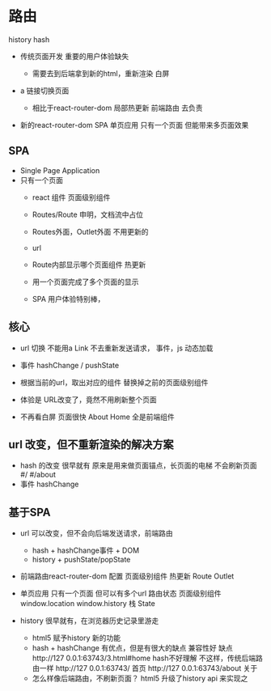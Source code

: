 # 路由

history
hash

- 传统页面开发
  重要的用户体验缺失
  - 需要去到后端拿到新的html，重新渲染
     白屏
- a 链接切换页面
  - 相比于react-router-dom 局部热更新
  前端路由 去负责

- 新的react-router-dom SPA 单页应用
   只有一个页面 但能带来多页面效果

## SPA
- Single Page Application
- 只有一个页面
  - react 组件
     页面级别组件
  - Routes/Route 申明，文档流中占位
  - Routes外面，Outlet外面 不用更新的
  - url
  - Route内部显示哪个页面组件
     热更新

  - 用一个页面完成了多个页面的显示
  - SPA 用户体验特别棒，

## 核心
- url 切换
    不能用a
    Link
    不去重新发送请求，
    事件，js 动态加载
    
- 事件 hashChange / pushState
- 根据当前的url，取出对应的组件
    替换掉之前的页面级别组件
- 体验是
   URL改变了，竟然不用刷新整个页面
- 不再看白屏
    页面很快
    About
    Home 全是前端组件

## url 改变，但不重新渲染的解决方案
- hash 的改变 很早就有
   原来是用来做页面锚点，长页面的电梯
   不会刷新页面
   #/
   #/about
- 事件
    hashChange

## 基于SPA
- url 可以改变，但不会向后端发送请求，前端路由
  - hash + hashChange事件 + DOM
  - history + pushState/popState
- 前端路由react-router-dom 配置 页面级别组件
   热更新 Route
   Outlet
- 单页应用
    只有一个页面 但可以有多个url 路由状态
    页面级别组件
    window.location window.history
    栈
    State

- history 
    很早就有，在浏览器历史记录里游走
    - html5 赋予history 新的功能
    - hash + hashChange 有优点，但是有很大的缺点
       兼容性好
       缺点 http://127 0.0.1:63743/3.html#home 
       hash不好理解
       不这样，传统后端路由一样
       http://127 0.0.1:63743/ 首页
       http://127 0.0.1:63743/about 关于
    - 怎么样像后端路由，不刷新页面？
    html5 升级了history api 来实现之